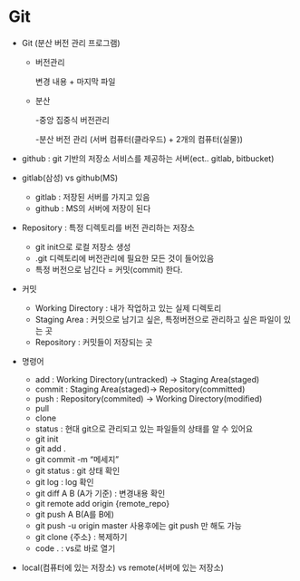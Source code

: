 # Git

- Git (분산 버전 관리 프로그램)

  - 버전관리

    변경 내용 + 마지막 파일

  - 분산

    -중앙 집중식 버전관리

    -분산 버전 관리 (서버 컴퓨터(클라우드) + 2개의 컴퓨터(실물))

- github : git 기반의 저장소 서비스를 제공하는 서버(ect.. gitlab, bitbucket)

- gitlab(삼성) vs github(MS)

  - gitlab : 저장된 서버를 가지고 있음
  - github : MS의 서버에 저장이 된다

- Repository : 특정 디렉토리를 버전 관리하는 저장소
  - git init으로 로컬 저장소 생성
  - .git 디렉토리에 버전관리에 필요한 모든 것이 들어있음
  - 특정 버전으로 남긴다 = 커밋(commit) 한다.
- 커밋
  - Working Directory : 내가 작업하고 있는 실제 디렉토리
  - Staging Area : 커밋으로 남기고 싶은, 특정버전으로 관리하고 싶은 파일이 있는 곳
  - Repository : 커밋들이 저장되는 곳

- 명령어
  - add : Working Directory(untracked) → Staging Area(staged)
  - commit : Staging Area(staged)→ Repository(committed)
  - push : Repository(commited) → Working Directory(modified)
  - pull
  - clone
  - status : 현대 git으로 관리되고 있는 파일들의 상태를 알 수 있어요
  - git init
  - git add .
  - git commit -m “메세지”
  - git status : git 상태 확인
  - git log : log 확인
  - git diff A B (A가 기준) : 변경내용 확인
  - git remote add origin {remote_repo}
  - git push A B(A를 B에)
  - git push -u origin master 사용후에는 git push 만 해도 가능
  - git clone {주소} : 복제하기
  - code . : vs로 바로 열기
- local(컴퓨터에 있는 저장소) vs remote(서버에 있는 저장소)
